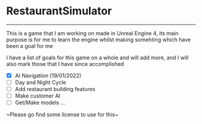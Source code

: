 # RestaurantSimulator
 
---
This is a game that I am working on made in Unreal Engine 4, its main purpose is for me to learn the engine
whilst making somehting which have been a goal for me

I have a list of goals for this game on a whole and will add more, and I will also mark those that I have since accomplished
- [X] AI Navigation (19/01/2022)
- [ ] Day and Night Cycle
- [ ] Add restaurant building features
- [ ] Make customer AI
- [ ] Get/Make models
...

~Please go find some license to use for this~
